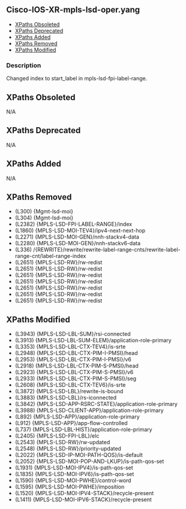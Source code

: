 ## Cisco-IOS-XR-mpls-lsd-oper.yang

- [XPaths Obsoleted](#xpaths-obsoleted)
- [XPaths Deprecated](#xpaths-deprecated)
- [XPaths Added](#xpaths-added)
- [XPaths Removed](#xpaths-removed)
- [XPaths Modified](#xpaths-modified)

### Description

Changed index to start_label in mpls-lsd-fpi-label-range.

## XPaths Obsoleted

N/A

## XPaths Deprecated

N/A

## XPaths Added

N/A

## XPaths Removed

- (L300)	{Mgmt-lsd-moi}
- (L304)	{Mgmt-lsd-moi}
- (L2382)	{MPLS-LSD-FPI-LABEL-RANGE}/index
- (L1860)	{MPLS-LSD-MOI-TEV4}/ipv4-next-next-hop
- (L2271)	{MPLS-LSD-MOI-GEN}/nnh-stackv4-data
- (L2280)	{MPLS-LSD-MOI-GEN}/nnh-stackv6-data
- (L336)	/{REWRITE}/rewrite/rewrite-label-range-cnts/rewrite-label-range-cnt/label-range-index
- (L2651)	{MPLS-LSD-RW}/rw-redist
- (L2651)	{MPLS-LSD-RW}/rw-redist
- (L2651)	{MPLS-LSD-RW}/rw-redist
- (L2651)	{MPLS-LSD-RW}/rw-redist
- (L2651)	{MPLS-LSD-RW}/rw-redist
- (L2651)	{MPLS-LSD-RW}/rw-redist
- (L2651)	{MPLS-LSD-RW}/rw-redist

## XPaths Modified

- (L3943)	{MPLS-LSD-LBL-SUM}/rsi-connected
- (L3913)	{MPLS-LSD-LBL-SUM-ELEM}/application-role-primary
- (L3353)	{MPLS-LSD-LBL-CTX-TEV4}/is-srte
- (L2948)	{MPLS-LSD-LBL-CTX-PIM-I-PMSI}/head
- (L2953)	{MPLS-LSD-LBL-CTX-PIM-I-PMSI}/v6
- (L2918)	{MPLS-LSD-LBL-CTX-PIM-S-PMSI}/head
- (L2923)	{MPLS-LSD-LBL-CTX-PIM-S-PMSI}/v6
- (L2933)	{MPLS-LSD-LBL-CTX-PIM-S-PMSI}/seg
- (L2608)	{MPLS-LSD-LBL-CTX-TEV6}/is-srte
- (L3872)	{MPLS-LSD-LBL}/rewrite-is-bound
- (L3883)	{MPLS-LSD-LBL}/rs-iconnected
- (L3842)	{MPLS-LSD-APP-RSRC-STATE}/application-role-primary
- (L3988)	{MPLS-LSD-CLIENT-APP}/application-role-primary
- (L892)	{MPLS-LSD-APP}/application-role-primary
- (L912)	{MPLS-LSD-APP}/app-flow-controlled
- (L737)	{MPLS-LSD-LBL-HIST}/application-role-primary
- (L2405)	{MPLS-LSD-FPI-LBL}/elc
- (L2543)	{MPLS-LSD-RW}/rw-updated
- (L2548)	{MPLS-LSD-RW}/priority-updated
- (L2022)	{MPLS-LSD-IP-MOI-PATH-QOS}/is-default
- (L2052)	{MPLS-LSD-MOI-POP-AND-LKUP}/is-path-qos-set
- (L1931)	{MPLS-LSD-MOI-IPV4}/is-path-qos-set
- (L1835)	{MPLS-LSD-MOI-IPV6}/is-path-qos-set
- (L1590)	{MPLS-LSD-MOI-PWHE}/control-word
- (L1595)	{MPLS-LSD-MOI-PWHE}/imposition
- (L1520)	{MPLS-LSD-MOI-IPV4-STACK}/recycle-present
- (L1411)	{MPLS-LSD-MOI-IPV6-STACK}/recycle-present

